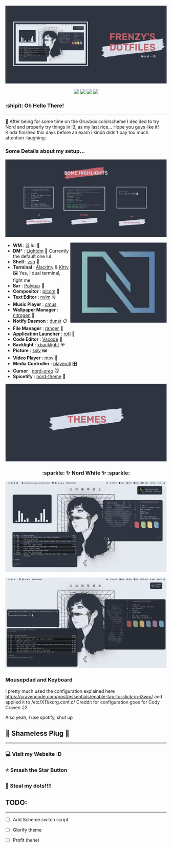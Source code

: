 
<p align="center">
  <img src="Screenshot/presentation-1.png">
</p>
<p align="center">
  <img src="https://img.shields.io/github/stars/FrenzyExists/Nord-dot-files-i3?style=for-the-badge">
  <img src="https://img.shields.io/github/issues/FrenzyExists/Nord-dot-files-i3?color=violet&style=for-the-badge">
  <img src="https://img.shields.io/github/forks/FrenzyExists/Nord-dot-files-i3?color=teal&style=for-the-badge">
  <img src="https://img.shields.io/badge/license-MIT-blue.svg?style=for-the-badge">
<h3>:shipit: Oh Hello There! </h3>

---

<p>
🍛 After being for some time on the Gruvbox colorscheme I decided to try Nord and properly try things in i3, as my last rice...
Hope you guys like it! Kinda finished this days before an exam I kinda didn't pay too much attention :laughing:
</p>

<h3>Some Details about my setup...</h3>

<p align="center">
  <img src="Screenshot/presentation-2.png">
</p>

<img src="Screenshot/nord-icon.png" alt="neofetch" align="right" height="250px">

- **WM**                            : [i3](https://github.com/FrenzyExists/Nord-dot-files-i3/tree/main/config/i3) lul :bento:
- **DM***                           : [Lightdm](https://wiki.archlinux.org/index.php/LightDM) 🍃 Currently the default one lul
- **Shell**                         : [zsh](https://wiki.archlinux.org/index.php/zsh) :wrench:
- **Terminal**                      : [Alacritty](https://github.com/alacritty/alacritty) & [Kitty](https://github.com/kovidgoyal/kitty). :framed_picture: Yes, I dual terminal, fight me
- **Bar**                           : [Polybar](https://github.com/polybar/polybar) 🍫
- **Compositor**                    : [picom](https://github.com/yshui/picom) 🎇 
- **Text Editor**                   : [nvim](https://github.com/neovim/neovim) 🗒
- **Music Player**                  : [cmus](https://wiki.archlinux.org/index.php/Cmus)
- **Wallpaper Manager**             : [nitrogen](https://wiki.archlinux.org/index.php/Nitrogen) :art:
- **Notify Daemon**                 : [dunst](https://wiki.archlinux.org/index.php/Dunst) 📋
- **File Manager**                  : [ranger](https://github.com/ranger/ranger) 📁
- **Application Launcher**          : [rofi](https://github.com/davatorium/rofi) 🎒
- **Code Editor**                   : [Vscode](https://code.visualstudio.com/) 🤖 
- **Backlight**                     : [xbacklight](https://wiki.archlinux.org/index.php/Backlight) ☀
- **Picture**                       : [sxiv](https://wiki.archlinux.org/index.php/sxiv) 🖼
- **Video Player**                  : [mpv](https://wiki.archlinux.org/index.php/Mpv) :movie_camera:
- **Media Controller**              : [playerctl](https://github.com/altdesktop/playerctl) :control_knobs:
- **Cursor**                        : [nord-oreo](https://github.com/0jdxt/oreo-nord-cursors) 🐭
- **Spicetify**                     : [nord-theme](https://github.com/morpheusthewhite/spicetify-themes/tree/master/Nord) 🎵

<p align="center">
  <img src="Screenshot/presentation-3.png">
</p>

<h3 align="center"> :sparkle: ✨ Nord White  ✨ :sparkle: </h3>

<p align="center">
  <img src="Screenshot/rice.png">
</p>

<p align="center">
  <img src="Screenshot/rice-2.png">
</p>

### Mousepdad and Keyboard
I pretty much used the configuration explained here https://cravencode.com/post/essentials/enable-tap-to-click-in-i3wm/ and applied it to /etc/X11/xorg.conf.d/
Creddit for configuration goes for Cody Craven :)2

Also yeah, I use spotify, shut up

## 🔌 Shameless Plug 🔌
---
### :computer: Visit my Website :D

### :star: Smash the Star Button

### :rice: Steal my dots!!!!


## TODO:
---
- [ ] Add Scheme switch script
- [ ] Glorify theme
- [ ] Profit (hehe)

